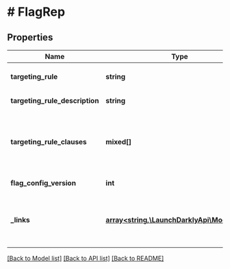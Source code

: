 # # FlagRep

## Properties

Name | Type | Description | Notes
------------ | ------------- | ------------- | -------------
**targeting_rule** | **string** | The targeting rule | [optional]
**targeting_rule_description** | **string** | The rule description | [optional]
**targeting_rule_clauses** | **mixed[]** | An array of clauses used for individual targeting based on attributes | [optional]
**flag_config_version** | **int** | The flag version | [optional]
**_links** | [**array<string,\LaunchDarklyApi\Model\Link>**](Link.md) | The location and content type of related resources |

[[Back to Model list]](../../README.md#models) [[Back to API list]](../../README.md#endpoints) [[Back to README]](../../README.md)
